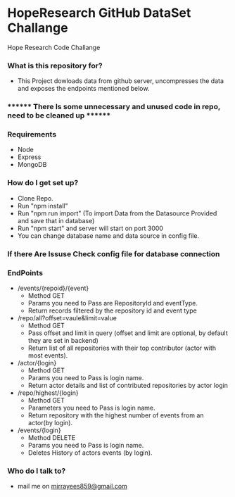 # HopeResearch GitHub DataSet Challange

Hope Research Code Challange
   
### What is this repository for? ###

* This Project dowloads data from github server, uncompresses the data and exposes the endpoints mentioned below.

### ****** There Is some unnecessary and unused code in repo, need to be cleaned up ******


### Requirements ###

 * Node
 * Express
 * MongoDB
 
### How do I get set up? ###

* Clone Repo.
* Run "npm install" 
* Run "npm run import" (To import Data from the Datasource Provided and save that in database)
* Run "npm start" and server will start on port 3000
* You can change database name and data source in config file.

### If there Are Issuse Check config file for database connection
      
### EndPoints
  *   /events/{repoid}/{event}
      * Method GET
      * Params you need to Pass are RepositoryId and eventType.
      * Return records filtered by the repository id and event type 
  *   /repo/all?offset=vaule&limit=value
      * Method GET
      * Pass offset and limit in query (offset and limit are optional, by default they are set in backend) 
      * Return list of all repositories with their top contributor (actor with most events).
  *   /actor/{login}
      * Method GET 
      * Params you need to Pass is login name.
      * Return actor details and list of contributed repositories by actor login
  *   /repo/highest/{login}
      * Method GET 
      * Parameters you need to Pass is login name.
      * Return repository with the highest number of events from an actor(by login).
  *   /events/{login}
      * Method DELETE 
      * Params you need to Pass is login name.
      * Deletes History of actors events (by login).   


### Who do I talk to? ###

* mail me on mirrayees859@gmail.com

